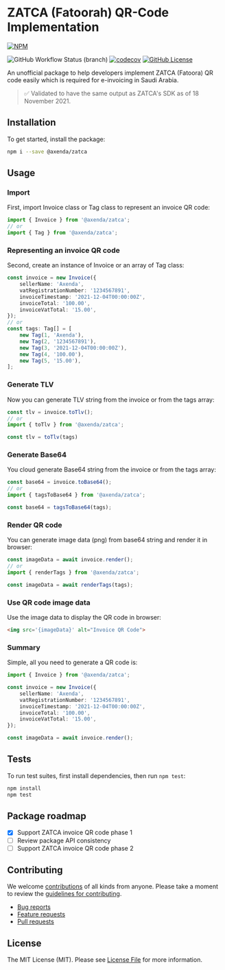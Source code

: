 # ZATCA (Fatoorah) QR-Code Implementation

[![NPM](https://nodei.co/npm/@axenda/zatca.png?mini=true)](https://npmjs.org/package/@axenda/zatca)

![GitHub Workflow Status (branch)](https://img.shields.io/github/workflow/status/axenda/zatca/Running%20Code%20Coverage/main)
[![codecov](https://codecov.io/gh/axenda/zatca/branch/main/graph/badge.svg?token=T52NJXGE0O)](https://codecov.io/gh/axenda/zatca)
[![GitHub License](https://img.shields.io/badge/license-MIT-blue.svg)](https://raw.githubusercontent.com/user/project/master/LICENSE)

An unofficial package to help developers implement ZATCA (Fatoora) QR code easily which is required for e-invoicing in
Saudi Arabia.

> ✅ Validated to have the same output as ZATCA's SDK as of 18 November 2021.

## Installation

To get started, install the package:

```bash
npm i --save @axenda/zatca
```

## Usage

### Import

First, import Invoice class or Tag class to represent an invoice QR code:

```typescript
import { Invoice } from '@axenda/zatca';
// or
import { Tag } from '@axenda/zatca';
```

### Representing an invoice QR code

Second, create an instance of Invoice or an array of Tag class:

```typescript
const invoice = new Invoice({
	sellerName: 'Axenda',
	vatRegistrationNumber: '1234567891',
	invoiceTimestamp: '2021-12-04T00:00:00Z',
	invoiceTotal: '100.00',
	invoiceVatTotal: '15.00',
});
// or
const tags: Tag[] = [
	new Tag(1, 'Axenda'),
	new Tag(2, '1234567891'),
	new Tag(3, '2021-12-04T00:00:00Z'),
	new Tag(4, '100.00'),
	new Tag(5, '15.00'),
];
```

### Generate TLV

Now you can generate TLV string from the invoice or from the tags array:

```typescript
const tlv = invoice.toTlv();
// or
import { toTlv } from '@axenda/zatca';

const tlv = toTlv(tags)
```

### Generate Base64

You cloud generate Base64 string from the invoice or from the tags array:

```typescript
const base64 = invoice.toBase64();
// or
import { tagsToBase64 } from '@axenda/zatca';

const base64 = tagsToBase64(tags);
```

### Render QR code

You can generate image data (png) from base64 string and render it in browser:

```typescript
const imageData = await invoice.render();
// or
import { renderTags } from '@axenda/zatca';

const imageData = await renderTags(tags);
```

### Use QR code image data

Use the image data to display the QR code in browser:

```html
<img src='{imageData}' alt="Invoice QR Code">
```

### Summary

Simple, all you need to generate a QR code is:

```typescript
import { Invoice } from '@axenda/zatca';

const invoice = new Invoice({
	sellerName: 'Axenda',
	vatRegistrationNumber: '1234567891',
	invoiceTimestamp: '2021-12-04T00:00:00Z',
	invoiceTotal: '100.00',
	invoiceVatTotal: '15.00',
});

const imageData = await invoice.render();
```

## Tests

To run test suites, first install dependencies, then run `npm test`:

```bash
npm install
npm test
```

## Package roadmap

- [x] Support ZATCA invoice QR code phase 1
- [ ] Review package API consistency
- [ ] Support ZATCA invoice QR code phase 2

## Contributing

We welcome [contributions](https://github.com/axenda/zatca/graphs/contributors) of all kinds from anyone. Please take a
moment to review the [guidelines for contributing](CONTRIBUTING.md).

* [Bug reports](https://github.com/axenda/zatca/issues/new)
* [Feature requests](CONTRIBUTING.md#features)
* [Pull requests](CONTRIBUTING.md#pull-requests)

## License

The MIT License (MIT). Please see [License File](LICENSE.md) for more information.
